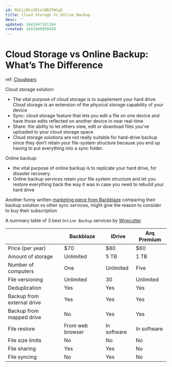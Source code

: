 ```yaml
---
id: RSCijRCuIR1xl0R3TWCg5
title: Cloud Storage Vs Online Backup
desc: ''
updated: 1641947161264
created: 1641946099458
---
```

# Cloud Storage vs Online Backup: What’s The Difference
ref: [Cloudwars](https://www.cloudwards.net/online-storage-vs-online-backup-whats-the-difference/)

Cloud storage solution: 
- The vital purpose of cloud storage is to supplement your hard drive. Cloud storage is an extension of the physical storage capability of your device
- Sync: cloud storage feature that lets you edit a file on one device and have those edits reflected on another device in near real-time
- Share: the ability to let others view, edit or download files you’ve uploaded to your cloud storage space
- Cloud storage solutions are not really suitable for hard-drive backup since they don’t retain your file-system structure because you end up having to put everything into a sync folder.

Online backup:
- the vital purpose of online backup is to replicate your hard drive, for disaster recovery.
- Online backup services retain your file system structure and let you restore everything back the way it was in case you need to rebuild your hard drive

Another funny written [marketing piece from Backblaze](https://www.backblaze.com/blog/the-case-for-backup-over-sync/) comparing their backup solution vs other sync services, might give the reason to consider to buy their subscription

A summary table of 3 best `Online Backup` services by [Wirecutter](https://www.nytimes.com/wirecutter/reviews/best-online-backup-service/)

|  | Backblaze | IDrive | Arq Premium |
|---|---|---|---|
| Price   (per year) | $70  | $80  | $60  |
| Amount   of storage | Unlimited | 5 TB | 1 TB |
| Number   of computers | One | Unlimited | Five |
| File   versioning | Unlimited | 30 | Unlimited |
| Deduplication | Yes | Yes | Yes |
| Backup   from external drive | Yes | Yes | Yes |
| Backup   from mapped drive | No | Yes | Yes |
| File   restore | From web browser | In software | In software |
| File   size limits | No | No | No |
| File   sharing | Yes | Yes | No |
| File   syncing | No | Yes | No |
